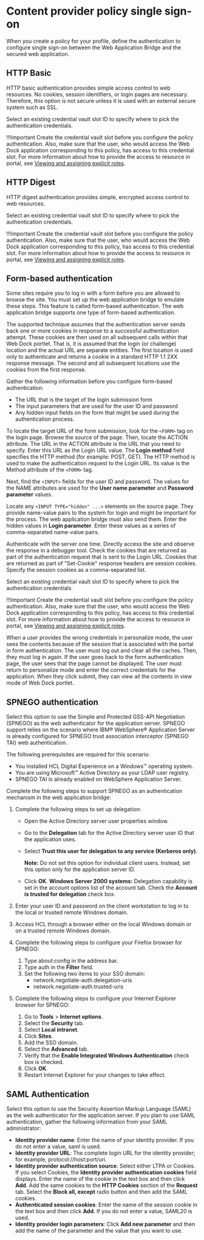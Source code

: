 # Content provider policy single sign-on




When you create a policy for your profile, define the authentication to configure single sign-on between the Web Application Bridge and the secured web application.

## HTTP Basic

HTTP basic authentication provides simple access control to web resources. No cookies, session identifiers, or login pages are necessary. Therefore, this option is not secure unless it is used with an external secure system such as SSL.

Select an existing credential vault slot ID to specify where to pick the authentication credentials.

!!!important
    Create the credential vault slot before you configure the policy authentication. Also, make sure that the user, who would access the Web Dock application corresponding to this policy, has access to this credential slot. For more information about how to provide the access to resource in portal, see [Viewing and assigning explicit roles](../../../../deployment/manage/security/access/working_with_resource_permission/h_rperm_assign_roles.md).

## HTTP Digest

HTTP digest authentication provides simple, encrypted access control to web resources.

Select an existing credential vault slot ID to specify where to pick the authentication credentials.

!!!important
    Create the credential vault slot before you configure the policy authentication. Also, make sure that the user, who would access the Web Dock application corresponding to this policy, has access to this credential slot. For more information about how to provide the access to resource in portal, see [Viewing and assigning explicit roles](../../../../deployment/manage/security/access/working_with_resource_permission/h_rperm_assign_roles.md).

## Form-based authentication

Some sites require you to log in with a form before you are allowed to browse the site. You must set up the web application bridge to emulate these steps. This feature is called form-based authentication. The web application bridge supports one type of form-based authentication.

The supported technique assumes that the authentication server sends back one or more cookies in response to a successful authentication attempt. These cookies are then used on all subsequent calls within that Web Dock portlet. That is, it is assumed that the login (or challenge) location and the actual URL are separate entities. The first location is used only to authenticate and returns a cookie in a standard HTTP 1.1 2XX response message. The second and all subsequent locations use the cookies from the first response.

Gather the following information before you configure form-based authentication:

-   The URL that is the target of the login submission form
-   The input parameters that are used for the user ID and password
-   Any hidden input fields on the form that might be used during the authentication process.

To locate the target URL of the form submission, look for the `<FORM>` tag on the login page. Browse the source of the page. Then, locate the ACTION attribute. The URL in the ACTION attribute is the URL that you need to specify. Enter this URL as the Login URL value. The **Login method** field specifies the HTTP method \(for example: POST, GET\). The HTTP method is used to make the authentication request to the Login URL. Its value is the Method attribute of the `<FORM>` tag.

Next, find the `<INPUT>` fields for the user ID and password. The values for the NAME attributes are used for the **User name parameter** and **Password parameter** values.

Locate any `<INPUT TYPE="hidden" ...>` elements on the source page. They provide name-value pairs to the system for login and might be important for the process. The web application bridge must also send them. Enter the hidden values in **Login parameter**. Enter these values as a series of comma-separated name-value pairs.

Authenticate with the server one time. Directly access the site and observe the response in a debugger tool. Check the cookies that are returned as part of the authentication request that is sent to the Login URL. Cookies that are returned as part of "Set-Cookie" response headers are session cookies. Specify the session cookies as a comma-separated list.

Select an existing credential vault slot ID to specify where to pick the authentication credentials.

!!!important
    Create the credential vault slot before you configure the policy authentication. Also, make sure that the user, who would access the Web Dock application corresponding to this policy, has access to this credential slot. For more information about how to provide the access to resource in portal, see [Viewing and assigning explicit roles](../../../../deployment/manage/security/access/working_with_resource_permission/h_rperm_assign_roles.md).

When a user provides the wrong credentials in personalize mode, the user sees the contents because of the session that is associated with the portal in form authentication. The user must log out and clear all the caches. Then, they must log in again. If the user goes back to the form authentication page, the user sees that the page cannot be displayed. The user must return to personalize mode and enter the correct credentials for the application. When they click submit, they can view all the contents in view mode of Web Dock portlet.

## SPNEGO authentication

Select this option to use the Simple and Protected GSS-API Negotiation (SPNEGO) as the web authenticator for the application server. SPNEGO support relies on the scenario where IBM® WebSphere® Application Server is already configured for SPNEGO trust association interceptor (SPNEGO TAI) web authentication.

The following prerequisites are required for this scenario:

-   You installed HCL Digital Experience on a Windows™ operating system.
-   You are using Microsoft™ Active Directory as your LDAP user registry.
-   SPNEGO TAI is already enabled on WebSphere Application Server.

Complete the following steps to support SPNEGO as an authentication mechanism in the web application bridge:

1.  Complete the following steps to set up delegation:

    -   Open the Active Directory server user properties window.
    -   Go to the **Delegation** tab for the Active Directory server user ID that the application uses.
    -   Select **Trust this user for delegation to any service \(Kerberos only\)**.

        **Note:** Do not set this option for individual client users. Instead, set this option only for the application server ID.

    -   Click **OK**.
    **Windows Server 2000 systems:** Delegation capability is set in the account options list of the account tab. Check the **Account is trusted for delegation** check box.

2.  Enter your user ID and password on the client workstation to log in to the local or trusted remote Windows domain.
3.  Access HCL through a browser either on the local Windows domain or on a trusted remote Windows domain.
4.  Complete the following steps to configure your Firefox browser for SPNEGO:
    1.  Type about:config in the address bar.
    2.  Type auth in the **Filter** field.
    3.  Set the following two items to your SSO domain:
        -   network.negotiate-auth.delegation-uris
        -   network.negotiate-auth.trusted-uris
5.  Complete the following steps to configure your Internet Explorer browser for SPNEGO:
    1.  Go to **Tools** \> **Internet options**.
    2.  Select the **Security** tab.
    3.  Select **Local intranet**.
    4.  Click **Sites**.
    5.  Add the SSO domain.
    6.  Select the **Advanced** tab.
    7.  Verify that the **Enable Integrated Windows Authentication** check box is checked.
    8.  Click **OK**.
    9.  Restart Internet Explorer for your changes to take effect.

## SAML Authentication

Select this option to use the Security Assertion Markup Language \(SAML\) as the web authenticator for the application server. If you plan to use SAML authentication, gather the following information from your SAML administrator:

-   **Identity provider name**: Enter the name of your identity provider. If you do not enter a value, saml is used.
-   **Identity provider URL**: The complete login URL for the identity provider; for example, protocol://host:port/uri.
-   **Identity provider authentication source**: Select either LTPA or Cookies. If you select Cookies, the **Identity provider authentication cookies** field displays. Enter the name of the cookie in the text box and then click **Add**. Add the same cookies to the **HTTP Cookies** section of the **Request** tab. Select the **Block all, except** radio button and then add the SAML cookies.
-   **Authenticated session cookies**: Enter the name of the session cookie in the text box and then click **Add**. If you do not enter a value, SAML20 is used.
-   **Identity provider login parameters**: Click **Add new parameter** and then add the name of the parameter and the value that you want to use.

